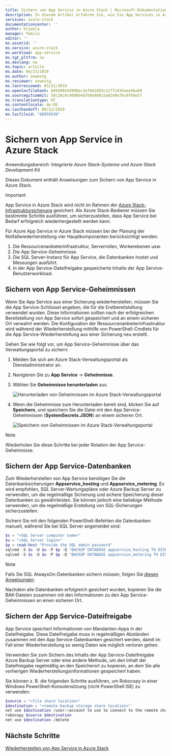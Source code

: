 ```yaml
---
title: Sichern von App Service in Azure Stack | Microsoft-Dokumentation
description: In diesem Artikel erfahren Sie, wie Sie App Services in Azure Stack sichern.
services: azure-stack
documentationcenter: ''
author: bryanla
manager: femila
editor: ''
ms.assetid: ''
ms.service: azure-stack
ms.workload: app-service
ms.tgt_pltfrm: na
ms.devlang: na
ms.topic: article
ms.date: 04/23/2019
ms.author: anwestg
ms.reviewer: anwestg
ms.lastreviewed: 03/21/2019
ms.openlocfilehash: b49390434990ac2efb81692c1177c634aee4bab0
ms.sourcegitcommit: 58c28c0c4086b4d769e9d8c5a8249a76c0f09e57
ms.translationtype: HT
ms.contentlocale: de-DE
ms.lasthandoff: 08/12/2019
ms.locfileid: "68959530"
---
```

# <a name="back-up-app-service-on-azure-stack"></a>Sichern von App Service in Azure Stack

*Anwendungsbereich: Integrierte Azure Stack-Systeme und Azure Stack Development Kit*  

Dieses Dokument enthält Anweisungen zum Sichern von App Service in Azure Stack.

> [!IMPORTANT]
> App Service in Azure Stack wird nicht im Rahmen der [Azure Stack-Infrastruktursicherung](azure-stack-backup-infrastructure-backup.md) gesichert. Als Azure Stack-Bediener müssen Sie bestimmte Schritte ausführen, um sicherzustellen, dass App Service bei Bedarf erfolgreich wiederhergestellt werden kann.

Für Azure App Service in Azure Stack müssen bei der Planung der Notfallwiederherstellung vier Hauptkomponenten berücksichtigt werden:
1. Die Ressourcenanbieterinfrastruktur, Serverrollen, Workerebenen usw. 
2. Die App Service-Geheimnisse.
3. Die SQL Server-Instanz für App Service, die Datenbanken hostet und Messungen ausführt.
4. In der App Service-Dateifreigabe gespeicherte Inhalte der App Service-Benutzerworkload.

## <a name="back-up-app-service-secrets"></a>Sichern von App Service-Geheimnissen
Wenn Sie App Service aus einer Sicherung wiederherstellen, müssen Sie die App Service-Schlüssel angeben, die für die Erstbereitstellung verwendet wurden. Diese Informationen sollten nach der erfolgreichen Bereitstellung von App Service sofort gespeichert und an einem sicheren Ort verwahrt werden. Die Konfiguration der Ressourcenanbieterinfrastruktur wird während der Wiederherstellung mithilfe von PowerShell-Cmdlets für die App Service-Wiederherstellung aus einer Sicherung neu erstellt.

Gehen Sie wie folgt vor, um App Service-Geheimnisse über das Verwaltungsportal zu sichern: 

1. Melden Sie sich am Azure Stack-Verwaltungsportal als Dienstadministrator an.

2. Navigieren Sie zu **App Service** -> **Geheimnisse**. 

3. Wählen Sie **Geheimnisse herunterladen** aus.

   ![Herunterladen von Geheimnissen im Azure Stack-Verwaltungsportal](./media/app-service-back-up/download-secrets.png)

4. Wenn die Geheimnisse zum Herunterladen bereit sind, klicken Sie auf **Speichern**, und speichern Sie die Datei mit den App Service-Geheimnissen (**SystemSecrets.JSON**) an einem sicheren Ort. 

   ![Speichern von Geheimnissen im Azure Stack-Verwaltungsportal](./media/app-service-back-up/save-secrets.png)

> [!NOTE]
> Wiederholen Sie diese Schritte bei jeder Rotation der App Service-Geheimnisse.

## <a name="back-up-the-app-service-databases"></a>Sichern der App Service-Datenbanken
Zum Wiederherstellen von App Service benötigen Sie die Datenbanksicherungen **Appservice_hosting** und **Appservice_metering**. Es wird empfohlen, SQL Server-Wartungspläne oder Azure Backup Server zu verwenden, um die regelmäßige Sicherung und sichere Speicherung dieser Datenbanken zu gewährleisten. Sie können jedoch eine beliebige Methode verwenden, um die regelmäßige Erstellung von SQL-Sicherungen sicherzustellen.

Sichern Sie mit den folgenden PowerShell-Befehlen die Datenbanken manuell, während Sie bei SQL Server angemeldet sind:

  ```powershell
  $s = "<SQL Server computer name>"
  $u = "<SQL Server login>" 
  $p = read-host "Provide the SQL admin password"
  sqlcmd -S $s -U $u -P $p -Q "BACKUP DATABASE appservice_hosting TO DISK = '<path>\hosting.bak'"
  sqlcmd -S $s -U $u -P $p -Q "BACKUP DATABASE appservice_metering TO DISK = '<path>\metering.bak'"
  ```

> [!NOTE]
> Falls Sie SQL AlwaysOn-Datenbanken sichern müssen, folgen Sie [diesen Anweisungen](https://docs.microsoft.com/sql/database-engine/availability-groups/windows/configure-backup-on-availability-replicas-sql-server?view=sql-server-2017). 

Nachdem alle Datenbanken erfolgreich gesichert wurden, kopieren Sie die BAK-Dateien zusammen mit den Informationen zu den App Service-Geheimnissen an einen sicheren Ort.

## <a name="back-up-the-app-service-file-share"></a>Sichern der App Service-Dateifreigabe
App Service speichert Informationen von Mandanten-Apps in der Dateifreigabe. Diese Dateifreigabe muss in regelmäßigen Abständen zusammen mit den App Service-Datenbanken gesichert werden, damit im Fall einer Wiederherstellung so wenig Daten wie möglich verloren gehen.

Verwenden Sie zum Sichern des Inhalts der App Service-Dateifreigabe Azure Backup Server oder eine andere Methode, um den Inhalt der Dateifreigabe regelmäßig an den Speicherort zu kopieren, an dem Sie alle vorherigen Wiederherstellungsinformationen gespeichert haben.

Sie können z. B. die folgenden Schritte ausführen, um Robocopy in einer Windows PowerShell-Konsolensitzung (nicht PowerShell ISE) zu verwenden:

```powershell
$source = "<file share location>"
$destination = "<remote backup storage share location>"
net use $destination /user:<account to use to connect to the remote share in the format of domain\username> *
robocopy $source $destination
net use $destination /delete
```

## <a name="next-steps"></a>Nächste Schritte
[Wiederherstellen von App Service in Azure Stack](app-service-recover.md)